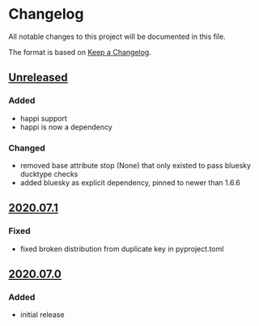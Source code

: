 # Changelog
All notable changes to this project will be documented in this file.

The format is based on [Keep a Changelog](https://keepachangelog.com/).

## [Unreleased]

### Added
- happi support
- happi is now a dependency

### Changed
- removed base attribute stop (None) that only existed to pass bluesky ducktype checks
- added bluesky as explicit dependency, pinned to newer than 1.6.6

## [2020.07.1]

### Fixed
- fixed broken distribution from duplicate key in pyproject.toml

## [2020.07.0]

### Added
- initial release

[Unreleased]: https://github.com/bluesky/yaqc-bluesky/compare/v2020.07.1...HEAD
[2020.07.1]: https://github.com/bluesky/yaqc-bluesky/compare/v2020.07.0...v2020.07.1
[2020.07.0]: https://github.com/bluesky/yaqc-bluesky/releases/tag/v2020.07.0
